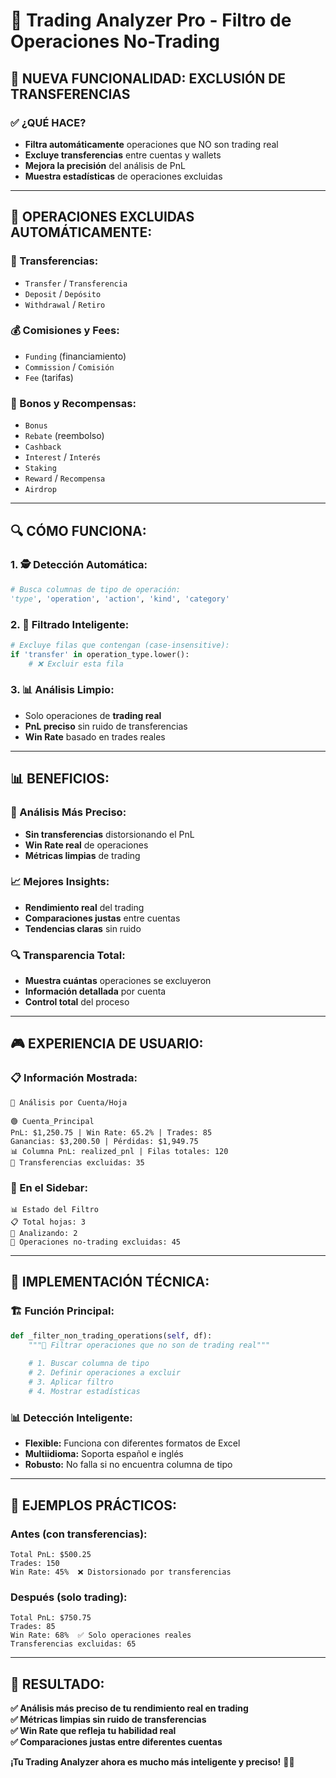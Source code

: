 # 🚫 Trading Analyzer Pro - Filtro de Operaciones No-Trading

## 🎯 **NUEVA FUNCIONALIDAD: EXCLUSIÓN DE TRANSFERENCIAS**

### ✅ **¿QUÉ HACE?**
- **Filtra automáticamente** operaciones que NO son trading real
- **Excluye transferencias** entre cuentas y wallets
- **Mejora la precisión** del análisis de PnL
- **Muestra estadísticas** de operaciones excluidas

---

## 🚫 **OPERACIONES EXCLUIDAS AUTOMÁTICAMENTE:**

### **💸 Transferencias:**
- `Transfer` / `Transferencia`
- `Deposit` / `Depósito`  
- `Withdrawal` / `Retiro`

### **💰 Comisiones y Fees:**
- `Funding` (financiamiento)
- `Commission` / `Comisión`
- `Fee` (tarifas)

### **🎁 Bonos y Recompensas:**
- `Bonus`
- `Rebate` (reembolso)
- `Cashback`
- `Interest` / `Interés`
- `Staking`
- `Reward` / `Recompensa`
- `Airdrop`

---

## 🔍 **CÓMO FUNCIONA:**

### **1. 🕵️ Detección Automática:**
```python
# Busca columnas de tipo de operación:
'type', 'operation', 'action', 'kind', 'category'
```

### **2. 🚫 Filtrado Inteligente:**
```python
# Excluye filas que contengan (case-insensitive):
if 'transfer' in operation_type.lower():
    # ❌ Excluir esta fila
```

### **3. 📊 Análisis Limpio:**
- Solo operaciones de **trading real**
- **PnL preciso** sin ruido de transferencias
- **Win Rate** basado en trades reales

---

## 📊 **BENEFICIOS:**

### **🎯 Análisis Más Preciso:**
- **Sin transferencias** distorsionando el PnL
- **Win Rate real** de operaciones
- **Métricas limpias** de trading

### **📈 Mejores Insights:**
- **Rendimiento real** del trading
- **Comparaciones justas** entre cuentas
- **Tendencias claras** sin ruido

### **🔍 Transparencia Total:**
- **Muestra cuántas** operaciones se excluyeron
- **Información detallada** por cuenta
- **Control total** del proceso

---

## 🎮 **EXPERIENCIA DE USUARIO:**

### **📋 Información Mostrada:**
```
🏦 Análisis por Cuenta/Hoja

🟢 Cuenta_Principal  
PnL: $1,250.75 | Win Rate: 65.2% | Trades: 85
Ganancias: $3,200.50 | Pérdidas: $1,949.75
📊 Columna PnL: realized_pnl | Filas totales: 120
🚫 Transferencias excluidas: 35
```

### **🎯 En el Sidebar:**
```
📊 Estado del Filtro
📋 Total hojas: 3
📍 Analizando: 2
🚫 Operaciones no-trading excluidas: 45
```

---

## 🔧 **IMPLEMENTACIÓN TÉCNICA:**

### **🏗️ Función Principal:**
```python
def _filter_non_trading_operations(self, df):
    """🚫 Filtrar operaciones que no son de trading real"""
    
    # 1. Buscar columna de tipo
    # 2. Definir operaciones a excluir  
    # 3. Aplicar filtro
    # 4. Mostrar estadísticas
```

### **📊 Detección Inteligente:**
- **Flexible:** Funciona con diferentes formatos de Excel
- **Multiidioma:** Soporta español e inglés
- **Robusto:** No falla si no encuentra columna de tipo

---

## 🎯 **EJEMPLOS PRÁCTICOS:**

### **Antes (con transferencias):**
```
Total PnL: $500.25
Trades: 150
Win Rate: 45%  ❌ Distorsionado por transferencias
```

### **Después (solo trading):**
```
Total PnL: $750.75
Trades: 85  
Win Rate: 68%  ✅ Solo operaciones reales
Transferencias excluidas: 65
```

---

## 🚀 **RESULTADO:**

**✅ Análisis más preciso de tu rendimiento real en trading**  
**✅ Métricas limpias sin ruido de transferencias**  
**✅ Win Rate que refleja tu habilidad real**  
**✅ Comparaciones justas entre diferentes cuentas**  

**¡Tu Trading Analyzer ahora es mucho más inteligente y preciso!** 🧠✨